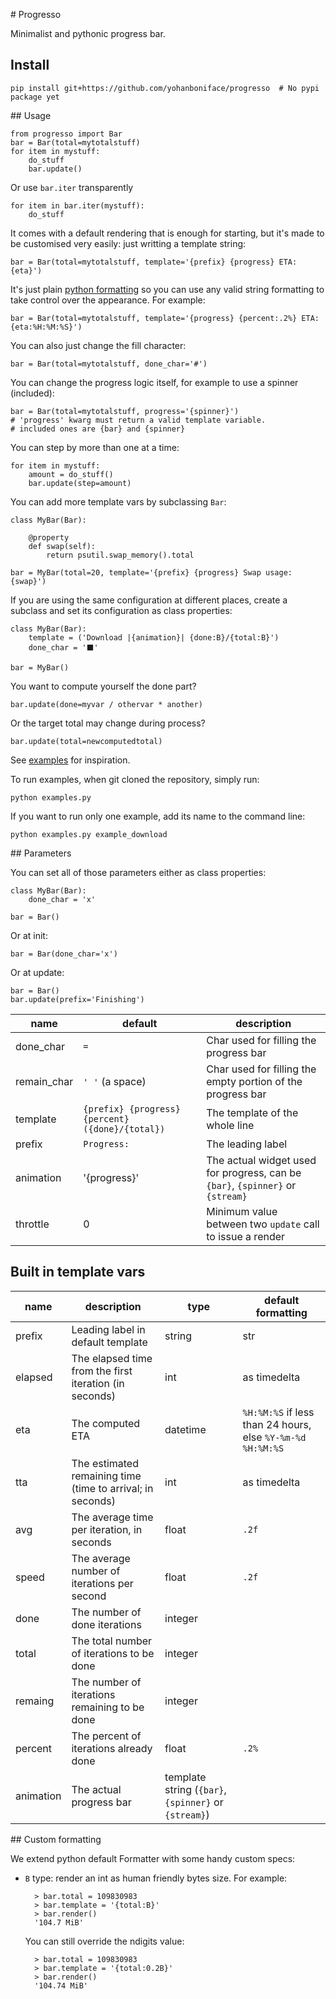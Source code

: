 # Progresso

Minimalist and pythonic progress bar.


## Install

    pip install git+https://github.com/yohanboniface/progresso  # No pypi package yet


## Usage

    from progresso import Bar
    bar = Bar(total=mytotalstuff)
    for item in mystuff:
        do_stuff
        bar.update()

Or use `bar.iter` transparently

    for item in bar.iter(mystuff):
        do_stuff

It comes with a default rendering that is enough for starting, but it's made to be
customised very easily: just writting a template string:

    bar = Bar(total=mytotalstuff, template='{prefix} {progress} ETA: {eta}')

It's just plain [python formatting](https://docs.python.org/3.4/library/string.html#formatspec)
so you can use any valid string formatting to take control over the appearance.
For example:

    bar = Bar(total=mytotalstuff, template='{progress} {percent:.2%} ETA: {eta:%H:%M:%S}')

You can also just change the fill character:

    bar = Bar(total=mytotalstuff, done_char='#')

You can change the progress logic itself, for example to use a spinner (included):

    bar = Bar(total=mytotalstuff, progress='{spinner}')
    # 'progress' kwarg must return a valid template variable.
    # included ones are {bar} and {spinner}

You can step by more than one at a time:

    for item in mystuff:
        amount = do_stuff()
        bar.update(step=amount)

You can add more template vars by subclassing `Bar`:

    class MyBar(Bar):

        @property
        def swap(self):
            return psutil.swap_memory().total

    bar = MyBar(total=20, template='{prefix} {progress} Swap usage: {swap}')

If you are using the same configuration at different places, create a subclass and
set its configuration as class properties:

    class MyBar(Bar):
        template = ('Download |{animation}| {done:B}/{total:B}')
        done_char = '⬛'

    bar = MyBar()

You want to compute yourself the done part?

    bar.update(done=myvar / othervar * another)

Or the target total may change during process?

    bar.update(total=newcomputedtotal)

See [examples](https://github.com/yohanboniface/progresso/blob/master/examples.py) for inspiration.

To run examples, when git cloned the repository, simply run:

    python examples.py

If you want to run only one example, add its name to the command line:

    python examples.py example_download


## Parameters

You can set all of those parameters either as class properties:

    class MyBar(Bar):
        done_char = 'x'

    bar = Bar()

Or at init:

    bar = Bar(done_char='x')

Or at update:

    bar = Bar()
    bar.update(prefix='Finishing')

| name  | default | description |
| ----- | ------ | ------------- |
| done_char | `=` | Char used for filling the progress bar |
| remain_char | `' '` (a space) | Char used for filling the empty portion of the progress bar |
| template | `{prefix} {progress} {percent} ({done}/{total})` | The template of the whole line |
| prefix | `Progress:` | The leading label |
| animation | '{progress}' | The actual widget used for progress, can be `{bar}`, `{spinner}` or `{stream}`
| throttle | 0 | Minimum value between two `update` call to issue a render


## Built in template vars

name      | description   | type | default formatting
| ------  | ------------- | ------ | ---------------- |
prefix    | Leading label in default template | string | str
elapsed   | The elapsed time from the first iteration (in seconds) | int | as timedelta
eta       | The computed ETA | datetime | `%H:%M:%S` if less than 24 hours, else `%Y-%m-%d %H:%M:%S`
tta       | The estimated remaining time (time to arrival; in seconds) | int | as timedelta
avg       | The average time per iteration, in seconds | float | `.2f`
speed     | The average number of iterations per second | float | `.2f`
done      | The number of done iterations | integer |
total     | The total number of iterations to be done | integer |
remaing   | The number of iterations remaining to be done | integer |
percent   | The percent of iterations already done | float | `.2%`
animation | The actual progress bar | template string (`{bar}`, `{spinner}` or `{stream}`) |


## Custom formatting

We extend python default Formatter with some handy custom specs:

- `B` type: render an int as human friendly bytes size. For example:

        > bar.total = 109830983
        > bar.template = '{total:B}'
        > bar.render()
        '104.7 MiB'

  You can still override the ndigits value:

        > bar.total = 109830983
        > bar.template = '{total:0.2B}'
        > bar.render()
        '104.74 MiB'
